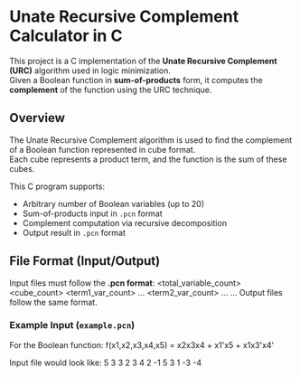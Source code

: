 # Unate Recursive Complement Calculator in C

This project is a C implementation of the **Unate Recursive Complement (URC)** algorithm used in logic minimization.  
Given a Boolean function in **sum-of-products** form, it computes the **complement** of the function using the URC technique.

## Overview

The Unate Recursive Complement algorithm is used to find the complement of a Boolean function represented in cube format.  
Each cube represents a product term, and the function is the sum of these cubes.

This C program supports:
- Arbitrary number of Boolean variables (up to 20)
- Sum-of-products input in `.pcn` format
- Complement computation via recursive decomposition
- Output result in `.pcn` format

## File Format (Input/Output)

Input files must follow the **.pcn format**:
<total_variable_count>
<cube_count>
<term1_var_count> <var1> <var2> ...
<term2_var_count> <var1> <var2> ...
...
Output files follow the same format. 

### Example Input (`example.pcn`)

For the Boolean function:
f(x1,x2,x3,x4,x5) = x2x3x4 + x1'x5 + x1x3'x4'

Input file would look like:
5
3
3 2 3 4
2 -1 5
3 1 -3 -4
